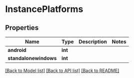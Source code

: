 # InstancePlatforms


## Properties
Name | Type | Description | Notes
------------ | ------------- | ------------- | -------------
**android** | **int** |  | 
**standalonewindows** | **int** |  | 

[[Back to Model list]](../README.md#documentation-for-models) [[Back to API list]](../README.md#documentation-for-api-endpoints) [[Back to README]](../README.md)


